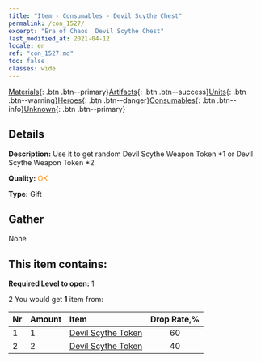 ```yaml
---
title: "Item - Consumables - Devil Scythe Chest"
permalink: /con_1527/
excerpt: "Era of Chaos  Devil Scythe Chest"
last_modified_at: 2021-04-12
locale: en
ref: "con_1527.md"
toc: false
classes: wide
---
```

 [Materials](/){: .btn .btn--primary}[Artifacts](/Artifacts/){: .btn .btn--success}[Units](/Units/){: .btn .btn--warning}[Heroes](/Heroes/){: .btn .btn--danger}[Consumables](/Consumables/){: .btn .btn--info}[Unknown](/Unknown/){: .btn .btn--primary}

## Details
 **Description:** Use it to get random Devil Scythe Weapon Token *1 or Devil Scythe Weapon Token *2

 **Quality:** <span style="color: #FF8C00">OK</span>

 **Type:** Gift

## Gather

  None

## This item contains:

 **Required Level to open:** 1

 2 You would get **1** item  from:

  | Nr | Amount |     Item    | Drop Rate,% |
  |:---|:-------|:------------|:---------:|
  | 1 | 1 | [Devil Scythe Token](/Items/con_984/) | 60 | 
  | 2 | 2 | [Devil Scythe Token](/Items/con_984/) | 40 | 
